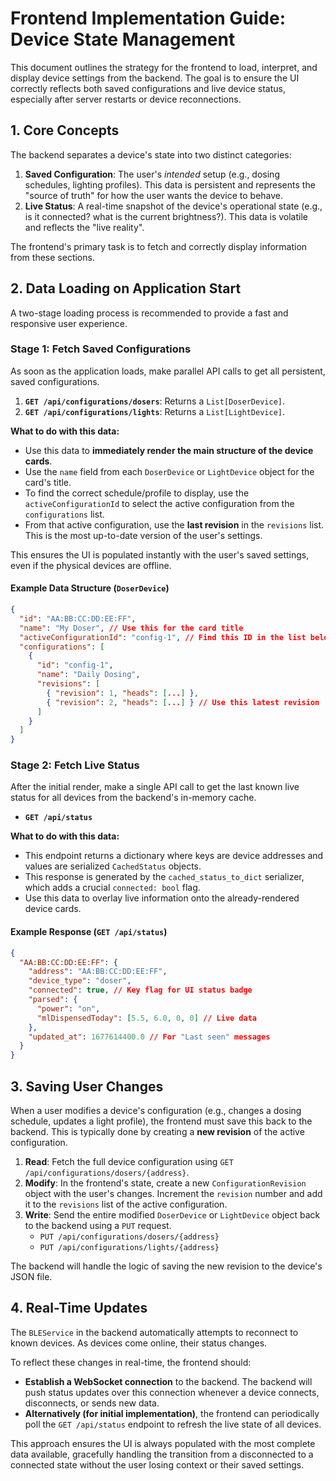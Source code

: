 # Frontend Implementation Guide: Device State Management

This document outlines the strategy for the frontend to load, interpret, and display device settings from the backend. The goal is to ensure the UI correctly reflects both saved configurations and live device status, especially after server restarts or device reconnections.

## 1. Core Concepts

The backend separates a device's state into two distinct categories:

1.  **Saved Configuration**: The user's *intended* setup (e.g., dosing schedules, lighting profiles). This data is persistent and represents the "source of truth" for how the user wants the device to behave.
2.  **Live Status**: A real-time snapshot of the device's operational state (e.g., is it connected? what is the current brightness?). This data is volatile and reflects the "live reality".

The frontend's primary task is to fetch and correctly display information from these sections.

## 2. Data Loading on Application Start

A two-stage loading process is recommended to provide a fast and responsive user experience.

### Stage 1: Fetch Saved Configurations

As soon as the application loads, make parallel API calls to get all persistent, saved configurations.

1.  **`GET /api/configurations/dosers`**: Returns a `List[DoserDevice]`.
2.  **`GET /api/configurations/lights`**: Returns a `List[LightDevice]`.

**What to do with this data:**

- Use this data to **immediately render the main structure of the device cards**.
- Use the `name` field from each `DoserDevice` or `LightDevice` object for the card's title.
- To find the correct schedule/profile to display, use the `activeConfigurationId` to select the active configuration from the `configurations` list.
- From that active configuration, use the **last revision** in the `revisions` list. This is the most up-to-date version of the user's settings.

This ensures the UI is populated instantly with the user's saved settings, even if the physical devices are offline.

#### Example Data Structure (`DoserDevice`)

```json
{
  "id": "AA:BB:CC:DD:EE:FF",
  "name": "My Doser", // Use this for the card title
  "activeConfigurationId": "config-1", // Find this ID in the list below
  "configurations": [
    {
      "id": "config-1",
      "name": "Daily Dosing",
      "revisions": [
        { "revision": 1, "heads": [...] },
        { "revision": 2, "heads": [...] } // Use this latest revision
      ]
    }
  ]
}
```

### Stage 2: Fetch Live Status

After the initial render, make a single API call to get the last known live status for all devices from the backend's in-memory cache.

- **`GET /api/status`**

**What to do with this data:**

- This endpoint returns a dictionary where keys are device addresses and values are serialized `CachedStatus` objects.
- This response is generated by the `cached_status_to_dict` serializer, which adds a crucial `connected: bool` flag.
- Use this data to overlay live information onto the already-rendered device cards.

#### Example Response (`GET /api/status`)

```json
{
  "AA:BB:CC:DD:EE:FF": {
    "address": "AA:BB:CC:DD:EE:FF",
    "device_type": "doser",
    "connected": true, // Key flag for UI status badge
    "parsed": {
      "power": "on",
      "mlDispensedToday": [5.5, 6.0, 0, 0] // Live data
    },
    "updated_at": 1677614400.0 // For "Last seen" messages
  }
}
```

## 3. Saving User Changes

When a user modifies a device's configuration (e.g., changes a dosing schedule, updates a light profile), the frontend must save this back to the backend. This is typically done by creating a **new revision** of the active configuration.

1.  **Read**: Fetch the full device configuration using `GET /api/configurations/dosers/{address}`.
2.  **Modify**: In the frontend's state, create a new `ConfigurationRevision` object with the user's changes. Increment the `revision` number and add it to the `revisions` list of the active configuration.
3.  **Write**: Send the entire modified `DoserDevice` or `LightDevice` object back to the backend using a `PUT` request.
    - `PUT /api/configurations/dosers/{address}`
    - `PUT /api/configurations/lights/{address}`

The backend will handle the logic of saving the new revision to the device's JSON file.

## 4. Real-Time Updates

The `BLEService` in the backend automatically attempts to reconnect to known devices. As devices come online, their status changes.

To reflect these changes in real-time, the frontend should:

- **Establish a WebSocket connection** to the backend. The backend will push status updates over this connection whenever a device connects, disconnects, or sends new data.
- **Alternatively (for initial implementation)**, the frontend can periodically poll the `GET /api/status` endpoint to refresh the live state of all devices.

This approach ensures the UI is always populated with the most complete data available, gracefully handling the transition from a disconnected to a connected state without the user losing context or their saved settings.
